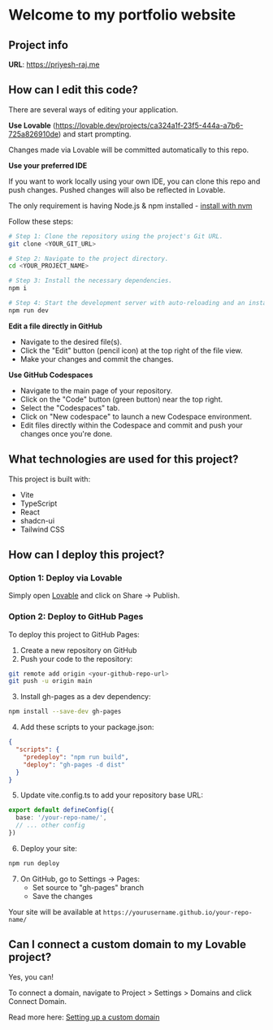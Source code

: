 # Welcome to my portfolio website

## Project info

**URL**: https://priyesh-raj.me

## How can I edit this code?

There are several ways of editing your application.

**Use Lovable**
(https://lovable.dev/projects/ca324a1f-23f5-444a-a7b6-725a826910de) and start prompting.

Changes made via Lovable will be committed automatically to this repo.

**Use your preferred IDE**

If you want to work locally using your own IDE, you can clone this repo and push changes. Pushed changes will also be reflected in Lovable.

The only requirement is having Node.js & npm installed - [install with nvm](https://github.com/nvm-sh/nvm#installing-and-updating)

Follow these steps:

```sh
# Step 1: Clone the repository using the project's Git URL.
git clone <YOUR_GIT_URL>

# Step 2: Navigate to the project directory.
cd <YOUR_PROJECT_NAME>

# Step 3: Install the necessary dependencies.
npm i

# Step 4: Start the development server with auto-reloading and an instant preview.
npm run dev
```

**Edit a file directly in GitHub**

- Navigate to the desired file(s).
- Click the "Edit" button (pencil icon) at the top right of the file view.
- Make your changes and commit the changes.

**Use GitHub Codespaces**

- Navigate to the main page of your repository.
- Click on the "Code" button (green button) near the top right.
- Select the "Codespaces" tab.
- Click on "New codespace" to launch a new Codespace environment.
- Edit files directly within the Codespace and commit and push your changes once you're done.

## What technologies are used for this project?

This project is built with:

- Vite
- TypeScript
- React
- shadcn-ui
- Tailwind CSS

## How can I deploy this project?

### Option 1: Deploy via Lovable
Simply open [Lovable](https://lovable.dev/projects/ca324a1f-23f5-444a-a7b6-725a826910de) and click on Share -> Publish.

### Option 2: Deploy to GitHub Pages

To deploy this project to GitHub Pages:

1. Create a new repository on GitHub
2. Push your code to the repository:
```sh
git remote add origin <your-github-repo-url>
git push -u origin main
```

3. Install gh-pages as a dev dependency:
```sh
npm install --save-dev gh-pages
```

4. Add these scripts to your package.json:
```json
{
  "scripts": {
    "predeploy": "npm run build",
    "deploy": "gh-pages -d dist"
  }
}
```

5. Update vite.config.ts to add your repository base URL:
```ts
export default defineConfig({
  base: '/your-repo-name/',
  // ... other config
})
```

6. Deploy your site:
```sh
npm run deploy
```

7. On GitHub, go to Settings -> Pages:
   - Set source to "gh-pages" branch
   - Save the changes

Your site will be available at `https://yourusername.github.io/your-repo-name/`

## Can I connect a custom domain to my Lovable project?

Yes, you can!

To connect a domain, navigate to Project > Settings > Domains and click Connect Domain.

Read more here: [Setting up a custom domain](https://docs.lovable.dev/tips-tricks/custom-domain#step-by-step-guide)
